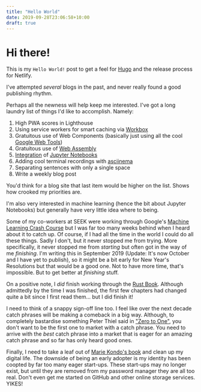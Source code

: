 ```yaml
---
title: "Hello World"
date: 2019-09-28T23:06:58+10:00
draft: true
---
```


# Hi there!

This is my `Hello World!` post to get a feel for [Hugo](https://gohugo.io/getting-started/quick-start/) 
and the release process for Netlify.

I've attempted _several_ blogs in the past, and never really found a good publishing rhythm.

Perhaps all the newness will help keep me interested. I've got a long laundry list of things I'd 
like to accomplish. Namely:

1. High PWA scores in Lighthouse
1. Using service workers for smart caching via [Workbox](https://developers.google.com/web/tools/workbox/)
1. Gratuitous use of Web Components (basically just using all the cool [Google Web Tools](https://developers.google.com/web/tools))
1. Gratuitous use of [Web Assembly](https://developer.mozilla.org/en-US/docs/WebAssembly)
1. [Integration](https://nb2hugo.netlify.com/post/blogging-with-jupyter-notebooks-and-hugo/) of [Jupyter Notebooks](https://jupyter-notebook.readthedocs.io/en/stable/notebook.html)
1. Adding cool terminal recordings with [asciinema](https://asciinema.org)
1. Separating sentences with only a single space
1. Write a weekly blog post

You'd think for a blog site that last item would be higher on the list. Shows how crooked my 
priorities are.

I'm also very interested in machine learning (hence the bit about Jupyter Notebooks) but generally
have very little idea where to being.

Some of my co-workers at SEEK were working through Google's [Machine Learning Crash Course](https://developers.google.com/machine-learning/crash-course) 
but I was far too many weeks behind when I heard about it to catch up.  Of course, if I had all the time 
in the world I could do all these things. Sadly I don't, but it never stopped me from trying. More
specifically, it never stopped me from _starting_ but often got in the way of me _finishing_. I'm
writing this in September 2019 (Update: It's now October and I have yet to publish), so it might be a bit early for New Year's Resolutions but that would
be a good one. Not to have more time, that's impossible. But to get better at _finishing_ stuff.

On a positive note, I _did_ finish working through the [Rust Book](https://doc.rust-lang.org/book/). 
Although admittedly by the time I was finished, the first few chapters had changed quite a bit since I first
read them... but I did finish it!

I need to think of a snappy sign-off line too. I feel like over the next decade catch phrases will 
be making a comeback in a big way. Although, to completely bastardise something Peter Thiel said in
["Zero to One"](https://www.audible.com.au/pd/Zero-to-One-Audiobook/B00XLUR4WS), you don't want to be the 
first one to market with a catch phrase. You need to arrive with the _best_ catch phrase into a 
market that is eager for an amazing catch phrase and so far has
only heard good ones.

Finally, I need to take a leaf out of [Marie Kondo's book](https://www.amazon.com.au/dp/1607747308/) and clean up my digital life. The downside
of being an early adopter is my identity has been coopted by far too many eager start-ups. These start-ups
may no longer exist, but until they are removed from my password manager they are all too real. Don't even get me started on GitHub and
other online storage services. YIKES!
